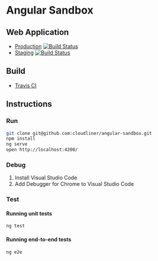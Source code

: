 # Angular Sandbox

## Web Application

+ [Production](https://angular-sandbox.herokuapp.com/) [![Build Status](https://travis-ci.org/cloudliner/angular-sandbox.svg?branch=master)](https://travis-ci.org/cloudliner/angular-sandbox)
+ [Staging](https://staging-angular-sandbox.herokuapp.com) [![Build Status](https://travis-ci.org/cloudliner/angular-sandbox.svg?branch=staging)](https://travis-ci.org/cloudliner/angular-sandbox)

## Build

+ [Travis CI](https://travis-ci.org/cloudliner/angular-sandbox)

## Instructions

### Run

```sh
git clone git@github.com:cloudliner/angular-sandbox.git
npm install
ng serve
open http://localhost:4200/
```

### Debug

1. Install Visual Studio Code
2. Add Debugger for Chrome to Visual Studio Code

### Test

#### Running unit tests

```sh
ng test
```

#### Running end-to-end tests

```sh
ng e2e
```
